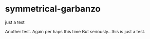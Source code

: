 # symmetrical-garbanzo
just a test

Another test.
Again
per haps this time
But seriously...this is just a test. 

